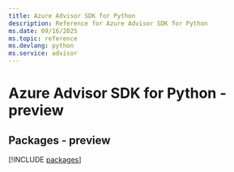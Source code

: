 ```yaml
---
title: Azure Advisor SDK for Python
description: Reference for Azure Advisor SDK for Python
ms.date: 09/16/2025
ms.topic: reference
ms.devlang: python
ms.service: advisor
---
```

# Azure Advisor SDK for Python - preview
## Packages - preview
[!INCLUDE [packages](advisor-index.md)]